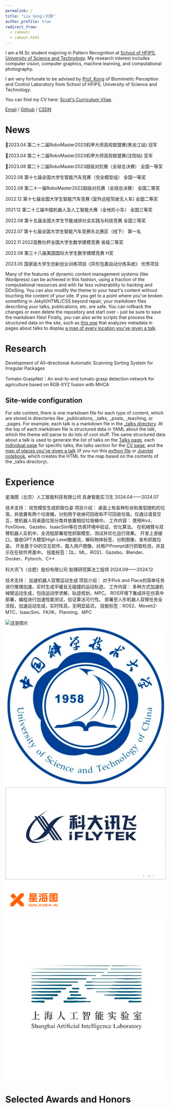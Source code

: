 ```yaml
---
permalink: /
title: "Liu Song丨刘嵩"
author_profile: true
redirect_from: 
  - /about/
  - /about.html
---
```


I am a M.Sc student majoring in Pattern Recognition at [School of HFIPS](https://english.hf.cas.cn/), [University of Science and Technology](http://en.ustc.edu.cn/). My research interest includes computer vision, computer graphics, machine learning, and computational photography.

I am very fortunate to be advised by [Prof. Kong](https://auto.ustc.edu.cn/2021/0510/c25976a484868/page.htm) of Biomimetic Perception and Control Laboratory from School of HFIPS, University of Science and Technology.

You can find my CV here: [Scrat's Curriculum Vitae](../assets/Curriculum_Vitae.pdf).

[Email](mailto:song_ustc@mail.ustc.edu.cn) / [Github](https://github.com/LiuSong-Scrat) / [CSDN](https://blog.csdn.net/qq_57994524?type=blog)

News
======
🎉2023.04	第二十二届RoboMaster2023机甲大师高校联盟赛(黑龙江站)	冠军

🎉2023.04	第二十二届RoboMaster2023机甲大师高校联盟赛(沈阳站)	亚军

🎉2023.08	第二十二届RoboMaster2023超级对抗赛（全球总决赛）	全国一等奖

2022.08	第十七届全国大学生智能汽车竞赛（完全模型组）	全国一等奖

2022.08	第二十一届RoboMaster2022超级对抗赛（全球总决赛）	全国二等奖

2022.12	第十七届全国大学生智能汽车竞赛 (室外远程驾驶无人车) 	全国二等奖

2021.12	第二十三届中国机器人及人工智能大赛（全地形小车）	全国三等奖

2022.08	第十五届全国大学生节能减排社会实践与科技竞赛	全国三等奖

2022.07	第十七届全国大学生智能汽车竞赛东北赛区（线下）	第一名

2022.11	2022高教社杯全国大学生数学建模竞赛	省级二等奖

2022.08	第三十八届美国国际大学生数学建模竞赛	H奖

2023.05	国家级大学生创新创业训练项目《异形包裹自动分拣系统》	优秀项目



Many of the features of dynamic content management systems (like Wordpress) can be achieved in this fashion, using a fraction of the computational resources and with far less vulnerability to hacking and DDoSing. You can also modify the theme to your heart's content without touching the content of your site. If you get to a point where you've broken something in Jekyll/HTML/CSS beyond repair, your markdown files describing your talks, publications, etc. are safe. You can rollback the changes or even delete the repository and start over - just be sure to save the markdown files! Finally, you can also write scripts that process the structured data on the site, such as [this one](https://github.com/academicpages/academicpages.github.io/blob/master/talkmap.ipynb) that analyzes metadata in pages about talks to display [a map of every location you've given a talk](https://academicpages.github.io/talkmap.html).

Research
======
Development of All-directional Automatic Scanning Sorting System for Irregular Packages

Tomato-GraspNet：An end-to-end tomato grasp detection network for agriculture based on RGB-XYZ fusion with MHCA


Site-wide configuration
------
For site content, there is one markdown file for each type of content, which are stored in directories like _publications, _talks, _posts, _teaching, or _pages. For example, each talk is a markdown file in the [_talks directory](https://github.com/academicpages/academicpages.github.io/tree/master/_talks). At the top of each markdown file is structured data in YAML about the talk, which the theme will parse to do lots of cool stuff. The same structured data about a talk is used to generate the list of talks on the [Talks page](https://academicpages.github.io/talks), each [individual page](https://academicpages.github.io/talks/2012-03-01-talk-1) for specific talks, the talks section for the [CV page](https://academicpages.github.io/cv), and the [map of places you've given a talk](https://academicpages.github.io/talkmap.html) (if you run this [python file](https://github.com/academicpages/academicpages.github.io/blob/master/talkmap.py) or [Jupyter notebook](https://github.com/academicpages/academicpages.github.io/blob/master/talkmap.ipynb), which creates the HTML for the map based on the contents of the _talks directory).

Experience
======
星海图（北京）人工智能科技有限公司             具身智能实习生	2024.04——2024.07

技术支持：                                  视觉模型生成抓取位姿
项目介绍：
    桌面上有各种形状和类型随机的垃圾，并放置有两个垃圾桶，分别用于收纳可回收和不可回收垃圾。仅通过语音交互，使机器人将桌面垃圾分类并放置相应垃圾桶中。
工作内容： 
使用Rivz、FoxGlove、Gazebo、IsaacSim等在仿真环境中验证、优化算法。
在机械臂与双臂机器人实机中，全流程部署视觉抓取模型，测试并优化运行效果。
开发上游接口，接收GPT大模型High Level数据流，解码物体标签，分割图像，发布抓取位姿。
开发基于Qt的交互软件，载入用户图像，对用户Prompt进行抓取检测，并显示在在软件界面中。
技能标签：DL、ML、ROS1、Gazebo、Blender、Docker、Pytorch、C++

科大讯飞（合肥）股份有限公司                   助理研究算法工程师	2024.09——2024.12

技术支持：                                  加速机器人双臂运动生成
项目介绍：
    对于Pick and Place的简单任务进行推理加速，实时生成平缓且无碰撞的运动轨迹。
工作内容： 
多种方式加速机械臂运动生成，包括运动学求解，轨迹规划，MPC。
ROS环境下集成并在仿真中部署，编程进行加速性能测试，验证算法可行性。
部署至人形机器人双臂任务全流程，加速运动生成，实时性高，无明显延迟。
技能标签：ROS2、Moveit2-MTC、IsaacSim、FK/IK、Planning、MPC


![这是图片](../images/NEFU.png=200x300 "NEFU")
![这是图片](../images/USTC.png "USTC")
![这是图片](../images/IFLYTEK.png "IFLYTEK")
![这是图片](../images/GALAXEA.png "GALAXEA")
![这是图片](../images/pjlab.png "Shanghai AI lab")


Selected Awards and Honors
======